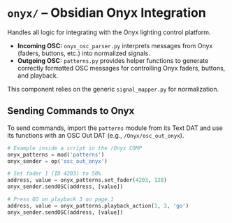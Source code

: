 # `onyx/` – Obsidian Onyx Integration

Handles all logic for integrating with the Onyx lighting control platform.

- **Incoming OSC:** `onyx_osc_parser.py` interprets messages from Onyx (faders, buttons, etc.) into normalized signals.
- **Outgoing OSC:** `patterns.py` provides helper functions to generate correctly formatted OSC messages for controlling Onyx faders, buttons, and playback.

This component relies on the generic `signal_mapper.py` for normalization.

## Sending Commands to Onyx

To send commands, import the `patterns` module from its Text DAT and use its functions with an OSC Out DAT (e.g., `/Onyx/osc_out_onyx`).

```python
# Example inside a script in the /Onyx COMP
onyx_patterns = mod('patterns')
onyx_sender = op('osc_out_onyx')

# Set fader 1 (ID 4203) to 50%
address, value = onyx_patterns.set_fader(4203, 128)
onyx_sender.sendOSC(address, [value])

# Press GO on playback 3 on page 1
address, value = onyx_patterns.playback_action(1, 3, 'go')
onyx_sender.sendOSC(address, [value])
```